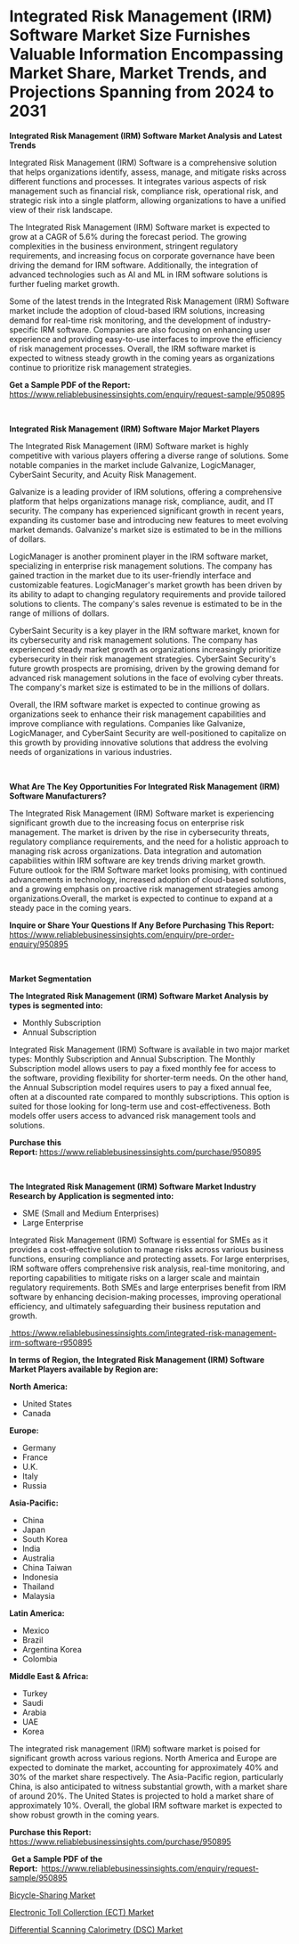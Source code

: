 <p><h1>Integrated Risk Management (IRM) Software Market Size Furnishes Valuable Information Encompassing Market Share, Market Trends, and Projections Spanning from 2024 to 2031</h1></p><p><strong>Integrated Risk Management (IRM) Software Market Analysis and Latest Trends</strong></p>
<p><p>Integrated Risk Management (IRM) Software is a comprehensive solution that helps organizations identify, assess, manage, and mitigate risks across different functions and processes. It integrates various aspects of risk management such as financial risk, compliance risk, operational risk, and strategic risk into a single platform, allowing organizations to have a unified view of their risk landscape.</p><p>The Integrated Risk Management (IRM) Software market is expected to grow at a CAGR of 5.6% during the forecast period. The growing complexities in the business environment, stringent regulatory requirements, and increasing focus on corporate governance have been driving the demand for IRM software. Additionally, the integration of advanced technologies such as AI and ML in IRM software solutions is further fueling market growth.</p><p>Some of the latest trends in the Integrated Risk Management (IRM) Software market include the adoption of cloud-based IRM solutions, increasing demand for real-time risk monitoring, and the development of industry-specific IRM software. Companies are also focusing on enhancing user experience and providing easy-to-use interfaces to improve the efficiency of risk management processes. Overall, the IRM software market is expected to witness steady growth in the coming years as organizations continue to prioritize risk management strategies.</p></p>
<p><strong>Get a Sample PDF of the Report:&nbsp;</strong> <a href="https://www.reliablebusinessinsights.com/enquiry/request-sample/950895">https://www.reliablebusinessinsights.com/enquiry/request-sample/950895</a></p>
<p>&nbsp;</p>
<p><strong>Integrated Risk Management (IRM) Software Major Market Players</strong></p>
<p><p>The Integrated Risk Management (IRM) Software market is highly competitive with various players offering a diverse range of solutions. Some notable companies in the market include Galvanize, LogicManager, CyberSaint Security, and Acuity Risk Management.</p><p>Galvanize is a leading provider of IRM solutions, offering a comprehensive platform that helps organizations manage risk, compliance, audit, and IT security. The company has experienced significant growth in recent years, expanding its customer base and introducing new features to meet evolving market demands. Galvanize's market size is estimated to be in the millions of dollars.</p><p>LogicManager is another prominent player in the IRM software market, specializing in enterprise risk management solutions. The company has gained traction in the market due to its user-friendly interface and customizable features. LogicManager's market growth has been driven by its ability to adapt to changing regulatory requirements and provide tailored solutions to clients. The company's sales revenue is estimated to be in the range of millions of dollars.</p><p>CyberSaint Security is a key player in the IRM software market, known for its cybersecurity and risk management solutions. The company has experienced steady market growth as organizations increasingly prioritize cybersecurity in their risk management strategies. CyberSaint Security's future growth prospects are promising, driven by the growing demand for advanced risk management solutions in the face of evolving cyber threats. The company's market size is estimated to be in the millions of dollars.</p><p>Overall, the IRM software market is expected to continue growing as organizations seek to enhance their risk management capabilities and improve compliance with regulations. Companies like Galvanize, LogicManager, and CyberSaint Security are well-positioned to capitalize on this growth by providing innovative solutions that address the evolving needs of organizations in various industries.</p></p>
<p>&nbsp;</p>
<p><strong>What Are The Key Opportunities For Integrated Risk Management (IRM) Software Manufacturers?</strong></p>
<p><p>The Integrated Risk Management (IRM) Software market is experiencing significant growth due to the increasing focus on enterprise risk management. The market is driven by the rise in cybersecurity threats, regulatory compliance requirements, and the need for a holistic approach to managing risk across organizations. Data integration and automation capabilities within IRM software are key trends driving market growth. Future outlook for the IRM Software market looks promising, with continued advancements in technology, increased adoption of cloud-based solutions, and a growing emphasis on proactive risk management strategies among organizations.Overall, the market is expected to continue to expand at a steady pace in the coming years.</p></p>
<p><strong>Inquire or Share Your Questions If Any Before Purchasing This Report:</strong> <a href="https://www.reliablebusinessinsights.com/enquiry/pre-order-enquiry/950895">https://www.reliablebusinessinsights.com/enquiry/pre-order-enquiry/950895</a></p>
<p>&nbsp;</p>
<p><strong>Market Segmentation</strong></p>
<p><strong>The Integrated Risk Management (IRM) Software Market Analysis by types is segmented into:</strong></p>
<p><ul><li>Monthly Subscription</li><li>Annual Subscription</li></ul></p>
<p><p>Integrated Risk Management (IRM) Software is available in two major market types: Monthly Subscription and Annual Subscription. The Monthly Subscription model allows users to pay a fixed monthly fee for access to the software, providing flexibility for shorter-term needs. On the other hand, the Annual Subscription model requires users to pay a fixed annual fee, often at a discounted rate compared to monthly subscriptions. This option is suited for those looking for long-term use and cost-effectiveness. Both models offer users access to advanced risk management tools and solutions.</p></p>
<p><strong>Purchase this Report:&nbsp;</strong><a href="https://www.reliablebusinessinsights.com/purchase/950895">https://www.reliablebusinessinsights.com/purchase/950895</a></p>
<p>&nbsp;</p>
<p><strong>The Integrated Risk Management (IRM) Software Market Industry Research by Application is segmented into:</strong></p>
<p><ul><li>SME (Small and Medium Enterprises)</li><li>Large Enterprise</li></ul></p>
<p><p>Integrated Risk Management (IRM) Software is essential for SMEs as it provides a cost-effective solution to manage risks across various business functions, ensuring compliance and protecting assets. For large enterprises, IRM software offers comprehensive risk analysis, real-time monitoring, and reporting capabilities to mitigate risks on a larger scale and maintain regulatory requirements. Both SMEs and large enterprises benefit from IRM software by enhancing decision-making processes, improving operational efficiency, and ultimately safeguarding their business reputation and growth.</p></p>
<p><a href="https://www.reliablebusinessinsights.com/integrated-risk-management-irm-software-r950895">&nbsp;https://www.reliablebusinessinsights.com/integrated-risk-management-irm-software-r950895</a></p>
<p><strong>In terms of Region, the Integrated Risk Management (IRM) Software Market Players available by Region are:</strong></p>
<p>
    <p> <strong> North America: </strong>
        <ul>
            <li>United States</li>
            <li>Canada</li>
        </ul>
        </p> 
    <p> <strong> Europe: </strong>
        <ul>
            <li>Germany</li>
            <li>France</li>
            <li>U.K.</li>
            <li>Italy</li>
            <li>Russia</li>
        </ul>
        </p> 
    <p> <strong> Asia-Pacific: </strong>
        <ul>
            <li>China</li>
            <li>Japan</li>
            <li>South Korea</li>
            <li>India</li>
            <li>Australia</li>
            <li>China Taiwan</li>
            <li>Indonesia</li>
            <li>Thailand</li>
            <li>Malaysia</li>
        </ul>
        </p> 
    <p> <strong> Latin America: </strong>
        <ul>
            <li>Mexico</li>
            <li>Brazil</li>
            <li>Argentina Korea</li>
            <li>Colombia</li>
        </ul>
        </p> 
    <p> <strong> Middle East & Africa: </strong>
        <ul>
            <li>Turkey</li>
            <li>Saudi</li>
            <li>Arabia</li>
            <li>UAE</li>
            <li>Korea</li>
        </ul>
    </p>
    </p>
<p><p>The integrated risk management (IRM) software market is poised for significant growth across various regions. North America and Europe are expected to dominate the market, accounting for approximately 40% and 30% of the market share respectively. The Asia-Pacific region, particularly China, is also anticipated to witness substantial growth, with a market share of around 20%. The United States is projected to hold a market share of approximately 10%. Overall, the global IRM software market is expected to show robust growth in the coming years.</p></p>
<p><strong>Purchase this Report: </strong><a href="https://www.reliablebusinessinsights.com/purchase/950895">https://www.reliablebusinessinsights.com/purchase/950895</a></p>
<p>&nbsp;<strong>Get a Sample PDF of the Report:&nbsp;&nbsp;</strong><a href="https://www.reliablebusinessinsights.com/enquiry/request-sample/950895">https://www.reliablebusinessinsights.com/enquiry/request-sample/950895</a></p>
<p><strong></strong></p>
<p><p><a href="https://github.com/janetchuadff364/Market-Research-Report-List-1/blob/main/bicycle-sharing-market.md">Bicycle-Sharing Market</a></p><p><a href="https://github.com/anggakarna133/Market-Research-Report-List-1/blob/main/electronic-toll-collerction-ect-market.md">Electronic Toll Collerction (ECT) Market</a></p><p><a href="https://github.com/btwcqfvq34/Market-Research-Report-List-1/blob/main/differential-scanning-calorimetry-dsc-market.md">Differential Scanning Calorimetry (DSC) Market</a></p></p>